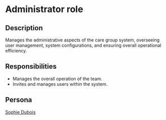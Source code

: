 # Administrator role

## Description

Manages the administrative aspects of the care group system, overseeing user management, system configurations, and
ensuring overall operational efficiency.

## Responsibilities

* Manages the overall operation of the team.
* Invites and manages users within the system.

## Persona

[Sophie Dubois](../personas/sophie-dubois.md)